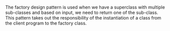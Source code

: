 The factory design pattern is used when we have a superclass with multiple sub-classes and based on input, we need to return one of the sub-class. 
This pattern takes out the responsibility of the instantiation of a class from the client program to the factory class. 

